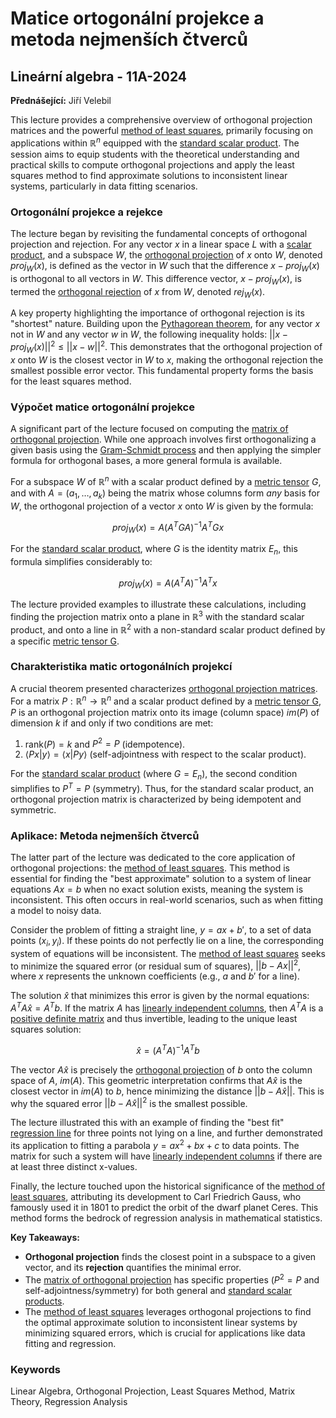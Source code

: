# Matice ortogonální projekce a metoda nejmenších čtverců

## Lineární algebra - 11A-2024

**Přednášející:** Jiří Velebil

This lecture provides a comprehensive overview of orthogonal projection matrices and the powerful [method of least squares](https://felwiki.basta.one/en/Concepts/metoda-nejmen-ch-tverc-least-squares-method_mc_metoda-nejmenších-čtverců-least-squares-method.md), primarily focusing on applications within $\mathbb{R}^n$ equipped with the [standard scalar product](https://felwiki.basta.one/en/Concepts/standardn-skal-rn-sou-in_mc_standardní-skalární-součin.md). The session aims to equip students with the theoretical understanding and practical skills to compute orthogonal projections and apply the least squares method to find approximate solutions to inconsistent linear systems, particularly in data fitting scenarios.

### Ortogonální projekce a rejekce

The lecture began by revisiting the fundamental concepts of orthogonal projection and rejection. For any vector $x$ in a linear space $L$ with a [scalar product](https://felwiki.basta.one/en/Concepts/skal-rn-sou-in-scalar-product_mc_skalární-součin-scalar-product.md), and a subspace $W$, the [orthogonal projection](https://felwiki.basta.one/en/Concepts/ortogon-ln-projekce-orthogonal-projection_mc_ortogonální-projekce-orthogonal-projection.md) of $x$ onto $W$, denoted $proj_W(x)$, is defined as the vector in $W$ such that the difference $x - proj_W(x)$ is orthogonal to all vectors in $W$. This difference vector, $x - proj_W(x)$, is termed the [orthogonal rejection](https://felwiki.basta.one/en/Concepts/ortogon-ln-rejekce-orthogonal-rejection_mc_ortogonální-rejekce-orthogonal-rejection.md) of $x$ from $W$, denoted $rej_W(x)$.

A key property highlighting the importance of orthogonal rejection is its "shortest" nature. Building upon the [Pythagorean theorem](https://felwiki.basta.one/en/Concepts/pythagorova-v-ta_mc_pythagorova-věta.md), for any vector $x$ not in $W$ and any vector $w$ in $W$, the following inequality holds: $||x - proj_W(x)||^2 \leq ||x - w||^2$. This demonstrates that the orthogonal projection of $x$ onto $W$ is the closest vector in $W$ to $x$, making the orthogonal rejection the smallest possible error vector. This fundamental property forms the basis for the least squares method.

### Výpočet matice ortogonální projekce

A significant part of the lecture focused on computing the [matrix of orthogonal projection](https://felwiki.basta.one/en/Concepts/matice-ortogon-ln-projekce-orthogonal-projection-matrix_mc_matice-ortogonální-projekce-orthogonal-projection-matrix.md). While one approach involves first orthogonalizing a given basis using the [Gram-Schmidt process](https://felwiki.basta.one/en/Concepts/gram-schmidt-orthogonalization-process_mc_gram-schmidt-orthogonalization-process.md) and then applying the simpler formula for orthogonal bases, a more general formula is available.

For a subspace $W$ of $\mathbb{R}^n$ with a scalar product defined by a [metric tensor](https://felwiki.basta.one/en/Concepts/metrick-tensor_mc_metrický-tensor.md) $G$, and with $A = (a_1, \dots, a_k)$ being the matrix whose columns form *any* basis for $W$, the orthogonal projection of a vector $x$ onto $W$ is given by the formula:

$$proj_W(x) = A (A^T G A)^{-1} A^T G x$$

For the [standard scalar product](https://felwiki.basta.one/en/Concepts/standardn-skal-rn-sou-in_mc_standardní-skalární-součin.md), where $G$ is the identity matrix $E_n$, this formula simplifies considerably to:

$$proj_W(x) = A (A^T A)^{-1} A^T x$$

The lecture provided examples to illustrate these calculations, including finding the projection matrix onto a plane in $\mathbb{R}^3$ with the standard scalar product, and onto a line in $\mathbb{R}^2$ with a non-standard scalar product defined by a specific [metric tensor G](https://felwiki.basta.one/en/Concepts/metrick-tensor-g-metric-tensor-g_mc_metrický-tensor-g-metric-tensor-g.md).

### Charakteristika matic ortogonálních projekcí

A crucial theorem presented characterizes [orthogonal projection matrices](https://felwiki.basta.one/en/Concepts/matice-ortogon-ln-projekce-orthogonal-projection-matrix_mc_matice-ortogonální-projekce-orthogonal-projection-matrix.md). For a matrix $P: \mathbb{R}^n \to \mathbb{R}^n$ and a scalar product defined by a [metric tensor G](https://felwiki.basta.one/en/Concepts/metrick-tensor-g-metric-tensor-g_mc_metrický-tensor-g-metric-tensor-g.md), $P$ is an orthogonal projection matrix onto its image (column space) $im(P)$ of dimension $k$ if and only if two conditions are met:
1.  $\text{rank}(P) = k$ and $P^2 = P$ (idempotence).
2.  $\langle Px \vert y \rangle = \langle x \vert Py \rangle$ (self-adjointness with respect to the scalar product).

For the [standard scalar product](https://felwiki.basta.one/en/Concepts/standardn-skal-rn-sou-in_mc_standardní-skalární-součin.md) (where $G = E_n$), the second condition simplifies to $P^T = P$ (symmetry). Thus, for the standard scalar product, an orthogonal projection matrix is characterized by being idempotent and symmetric.

### Aplikace: Metoda nejmenších čtverců

The latter part of the lecture was dedicated to the core application of orthogonal projections: the [method of least squares](https://felwiki.basta.one/en/Concepts/metoda-nejmen-ch-tverc-least-squares-method_mc_metoda-nejmenších-čtverců-least-squares-method.md). This method is essential for finding the "best approximate" solution to a system of linear equations $Ax = b$ when no exact solution exists, meaning the system is inconsistent. This often occurs in real-world scenarios, such as when fitting a model to noisy data.

Consider the problem of fitting a straight line, $y = ax + b'$, to a set of data points $(x_i, y_i)$. If these points do not perfectly lie on a line, the corresponding system of equations will be inconsistent. The [method of least squares](https://felwiki.basta.one/en/Concepts/metoda-nejmen-ch-tverc-least-squares-method_mc_metoda-nejmenších-čtverců-least-squares-method.md) seeks to minimize the squared error (or residual sum of squares), $||b - Ax||^2$, where $x$ represents the unknown coefficients (e.g., $a$ and $b'$ for a line).

The solution $\hat{x}$ that minimizes this error is given by the normal equations: $A^T A \hat{x} = A^T b$. If the matrix $A$ has [linearly independent columns](https://felwiki.basta.one/en/Concepts/line-rn-nez-vislost_mc_lineární-nezávislost.md), then $A^T A$ is a [positive definite matrix](https://felwiki.basta.one/en/Concepts/positivn-definitn-matice-positive-definite-matrix_mc_positivně-definitní-matice-positive-definite-matrix.md) and thus invertible, leading to the unique least squares solution:

$$\hat{x} = (A^T A)^{-1} A^T b$$

The vector $A\hat{x}$ is precisely the [orthogonal projection](https://felwiki.basta.one/en/Concepts/ortogon-ln-projekce-orthogonal-projection_mc_ortogonální-projekce-orthogonal-projection.md) of $b$ onto the column space of $A$, $im(A)$. This geometric interpretation confirms that $A\hat{x}$ is the closest vector in $im(A)$ to $b$, hence minimizing the distance $||b - A\hat{x}||$. This is why the squared error $||b - A\hat{x}||^2$ is the smallest possible.

The lecture illustrated this with an example of finding the "best fit" [regression line](https://felwiki.basta.one/en/Concepts/regresn-p-mka-regression-line_mc_regresní-přímka-regression-line.md) for three points not lying on a line, and further demonstrated its application to fitting a parabola $y = ax^2 + bx + c$ to data points. The matrix for such a system will have [linearly independent columns](https://felwiki.basta.one/en/Concepts/line-rn-nez-vislost_mc_lineární-nezávislost.md) if there are at least three distinct x-values.

Finally, the lecture touched upon the historical significance of the [method of least squares](https://felwiki.basta.one/en/Concepts/metoda-nejmen-ch-tverc-least-squares-method_mc_metoda-nejmenších-čtverců-least-squares-method.md), attributing its development to Carl Friedrich Gauss, who famously used it in 1801 to predict the orbit of the dwarf planet Ceres. This method forms the bedrock of regression analysis in mathematical statistics.

**Key Takeaways:**
*   **Orthogonal projection** finds the closest point in a subspace to a given vector, and its **rejection** quantifies the minimal error.
*   The [matrix of orthogonal projection](https://felwiki.basta.one/en/Concepts/matice-ortogon-ln-projekce-orthogonal-projection-matrix_mc_matice-ortogonální-projekce-orthogonal-projection-matrix.md) has specific properties ($P^2=P$ and self-adjointness/symmetry) for both general and [standard scalar products](https://felwiki.basta.one/en/Concepts/standardn-skal-rn-sou-in_mc_standardní-skalární-součin.md).
*   The [method of least squares](https://felwiki.basta.one/en/Concepts/metoda-nejmen-ch-tverc-least-squares-method_mc_metoda-nejmenších-čtverců-least-squares-method.md) leverages orthogonal projections to find the optimal approximate solution to inconsistent linear systems by minimizing squared errors, which is crucial for applications like data fitting and regression.

### Keywords
Linear Algebra, Orthogonal Projection, Least Squares Method, Matrix Theory, Regression Analysis